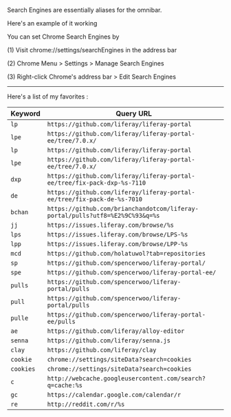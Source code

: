 Search Engines are essentially aliases for the omnibar.

Here's an example of it working


You can set Chrome Search Engines by

(1) Visit chrome://settings/searchEngines in the address bar

(2) Chrome Menu > Settings > Manage Search Engines

(3) Right-click Chrome's address bar > Edit Search Engines

----

Here's a list of my favorites :


| Keyword | Query URL |
| --- | --- |
| `lp` | `https://github.com/liferay/liferay-portal` |
| `lpe` | `https://github.com/liferay/liferay-portal-ee/tree/7.0.x/` |
| `lp` | `https://github.com/liferay/liferay-portal` |
| `lpe` | `https://github.com/liferay/liferay-portal-ee/tree/7.0.x/` |
| `dxp` | `https://github.com/liferay/liferay-portal-ee/tree/fix-pack-dxp-%s-7110` |
| `de` | `https://github.com/liferay/liferay-portal-ee/tree/fix-pack-de-%s-7010` |
| `bchan` | `https://github.com/brianchandotcom/liferay-portal/pulls?utf8=%E2%9C%93&q=%s` |
| `jj` | `https://issues.liferay.com/browse/%s` |
| `lps` | `https://issues.liferay.com/browse/LPS-%s` |
| `lpp` | `https://issues.liferay.com/browse/LPP-%s` |
| `mcd` | `https://github.com/holatuwol?tab=repositories` |
| `sp` | `https://github.com/spencerwoo/liferay-portal/` |
| `spe` | `https://github.com/spencerwoo/liferay-portal-ee/` |
| `pulls` | `https://github.com/spencerwoo/liferay-portal/pulls` |
| `pull` | `https://github.com/spencerwoo/liferay-portal/pulls` |
| `pulle` | `https://github.com/spencerwoo/liferay-portal-ee/pulls` |
| `ae` | `https://github.com/liferay/alloy-editor` |
| `senna` | `https://github.com/liferay/senna.js` |
| `clay` | `https://github.com/liferay/clay` |
| `cookie` | `chrome://settings/siteData?search=cookies` |
| `cookies` | `chrome://settings/siteData?search=cookies` |
| `c` | `http://webcache.googleusercontent.com/search?q=cache:%s` |
| `gc` | `https://calendar.google.com/calendar/r` |
| `re` | `http://reddit.com/r/%s` |